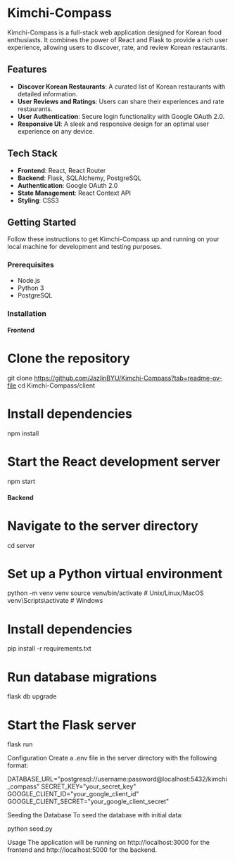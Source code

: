 # Kimchi-Compass

Kimchi-Compass is a full-stack web application designed for Korean food enthusiasts. It combines the power of React and Flask to provide a rich user experience, allowing users to discover, rate, and review Korean restaurants.

## Features

- **Discover Korean Restaurants**: A curated list of Korean restaurants with detailed information.
- **User Reviews and Ratings**: Users can share their experiences and rate restaurants.
- **User Authentication**: Secure login functionality with Google OAuth 2.0.
- **Responsive UI**: A sleek and responsive design for an optimal user experience on any device.

## Tech Stack

- **Frontend**: React, React Router
- **Backend**: Flask, SQLAlchemy, PostgreSQL
- **Authentication**: Google OAuth 2.0
- **State Management**: React Context API
- **Styling**: CSS3

## Getting Started

Follow these instructions to get Kimchi-Compass up and running on your local machine for development and testing purposes.

### Prerequisites

- Node.js
- Python 3
- PostgreSQL

### Installation

#### Frontend

# Clone the repository

git clone https://github.com/JazlinBYU/Kimchi-Compass?tab=readme-ov-file
cd Kimchi-Compass/client

# Install dependencies

npm install

# Start the React development server

npm start

#### Backend

# Navigate to the server directory

cd server

# Set up a Python virtual environment

python -m venv venv
source venv/bin/activate # Unix/Linux/MacOS
venv\Scripts\activate # Windows

# Install dependencies

pip install -r requirements.txt

# Run database migrations

flask db upgrade

# Start the Flask server

flask run

Configuration
Create a .env file in the server directory with the following format:

DATABASE_URL="postgresql://username:password@localhost:5432/kimchi_compass"
SECRET_KEY="your_secret_key"
GOOGLE_CLIENT_ID="your_google_client_id"
GOOGLE_CLIENT_SECRET="your_google_client_secret"

Seeding the Database
To seed the database with initial data:

python seed.py

Usage
The application will be running on http://localhost:3000 for the frontend and http://localhost:5000 for the backend.

```

```
